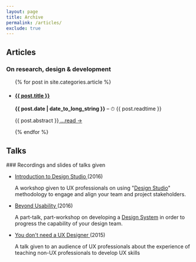 ```yaml
---
layout: page
title: Archive
permalink: /articles/
exclude: true
---
```


<h2>Articles</h2>

### On research, design & development

<ul class="article-list">
{% for post in site.categories.article %}
<li>
<h4><a href="{{ site.baseurl }}{{ post.url }}" >{{ post.title }}</a></h4>
<p><strong>{{ post.date | date_to_long_string }}</strong> – ⏱ {{ post.readtime }}</p>
<p>{{ post.abstract }}<a href="{{ site.baseurl }}{{ post.url }}" title="Continue reading"> ...read → </a></p>
</li>
{% endfor %}
</ul>


<h2>Talks</h2>
### Recordings and slides of talks given
<ul>
    <li>
        <p><a href="https://speakerdeck.com/jonny_robots/introduction-to-the-design-studio-methodology" target="_blank">Introduction to Design Studio <i class="fas fa-external-link-alt icon"></i></a> (2016) </p>
        <p>A workshop given to UX professionals on using "<a href="https://methods.18f.gov/discover/design-studio/" target="_blank">Design Studio</a>" methodology to engage and align your team and project stakeholders.</p>
    </li>
    <li>
        <p><a href="https://speakerdeck.com/jonny_robots/beyond-usability" target="_blank">Beyond Usability <i class="fas fa-external-link-alt icon"></i></a> (2016)</p>
        <p>A part-talk, part-workshop on developing a <a href="https://www.invisionapp.com/inside-design/guide-to-design-systems/" target="_blank">Design System</a> in order to progress the capability of your design team.</p>
    </li>
    <li>
        <p><a href="https://speakerdeck.com/jonny_robots/you-dont-need-a-ux-designer" target="_blank">You don't need a UX Designer <i class="fas fa-external-link-alt icon"></i></a> (2015)</p>
        <p>A talk given to an audience of UX professionals about the experience of teaching non-UX professionals to develop UX skills</p>
    </li>
</ul>